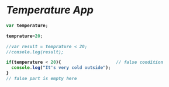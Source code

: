 # _Temperature App_
<b>

```javascript
var temperature;

temprature=20;

//var result = temprature < 20;
//console.log(result);

if(temperature < 20){                     // false condition
  console.log("It's very cold outside");
}
// false part is empty here
```
</b>




